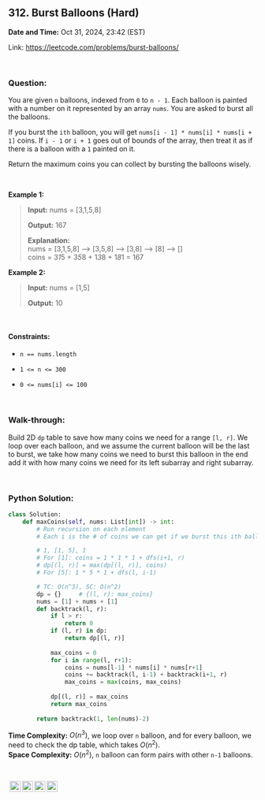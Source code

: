 ## 312. Burst Balloons (Hard)
**Date and Time:** Oct 31, 2024, 23:42 (EST)

Link: https://leetcode.com/problems/burst-balloons/

<br>

### Question:
You are given `n` balloons, indexed from `0` to `n - 1`. Each balloon is painted with a number on it represented by an array `nums`. You are asked to burst all the balloons.

If you burst the `ith` balloon, you will get `nums[i - 1] * nums[i] * nums[i + 1]` coins. If `i - 1` or `i + 1` goes out of bounds of the array, then treat it as if there is a balloon with a `1` painted on it.

Return the maximum coins you can collect by bursting the balloons wisely.

<br>

**Example 1:**
> **Input:** nums = [3,1,5,8]
> 
> **Output:** 167
>
> **Explanation:** <br>
> nums = [3,1,5,8] --> [3,5,8] --> [3,8] --> [8] --> [] <br>
> coins =  3*1*5    +   3*5*8   +  1*3*8  + 1*8*1 = 167

**Example 2:**
> **Input:** nums = [1,5]
> 
> **Output:** 10

<br>

#### Constraints:
* `n == nums.length`

* `1 <= n <= 300`

* `0 <= nums[i] <= 100`

<br>

### Walk-through: 
Build 2D `dp` table to save how many coins we need for a range `[l, r]`. We loop over each balloon, and we assume the current balloon will be the last to burst, we take how many coins we need to burst this balloon in the end add it with how many coins we need for its left subarray and right subarray. 

<br>

### Python Solution:
```python
class Solution:
    def maxCoins(self, nums: List[int]) -> int:
        # Run recursion on each element
        # Each i is the # of coins we can get if we burst this ith ballon in the end, so we need to calculate all max coins its left, right subarrays can get

        # 1, [1, 5], 1
        # For [1]: coins = 1 * 1 * 1 + dfs(i+1, r)
        # dp[(l, r)] = max(dp[(l, r)], coins)
        # For [5]: 1 * 5 * 1 + dfs(l, i-1)

        # TC: O(n^3), SC: O(n^2)
        dp = {}     # {(l, r): max_coins}
        nums = [1] + nums + [1]
        def backtrack(l, r):
            if l > r:
                return 0
            if (l, r) in dp:
                return dp[(l, r)]
                
            max_coins = 0
            for i in range(l, r+1):
                coins = nums[l-1] * nums[i] * nums[r+1]
                coins += backtrack(l, i-1) + backtrack(i+1, r)
                max_coins = max(coins, max_coins)
            
            dp[(l, r)] = max_coins
            return max_coins
        
        return backtrack(1, len(nums)-2)
```
**Time Complexity:** $O(n^3)$, we loop over `n` balloon, and for every balloon, we need to check the dp table, which takes $O(n^2)$. <br>
**Space Complexity:** $O(n^2)$, `n` balloon can form pairs with other `n-1` balloons.

<br>

<img style="height:22px!important;margin-left:3px;vertical-align:text-bottom;" src="https://mirrors.creativecommons.org/presskit/icons/cc.svg?ref=chooser-v1" alt="CC BY-NC-SA" title="CC BY-NC-SA"><img style="height:22px!important;margin-left:3px;vertical-align:text-bottom;" src="https://mirrors.creativecommons.org/presskit/icons/by.svg?ref=chooser-v1" alt="BY: credit must be given to the creator" title="BY: credit must be given to the creator"><img style="height:22px!important;margin-left:3px;vertical-align:text-bottom;" src="https://mirrors.creativecommons.org/presskit/icons/nc.svg?ref=chooser-v1" alt="NC: Only noncommercial uses of the work are permitted" title="NC: Only noncommercial uses of the work are permitted"><img style="height:22px!important;margin-left:3px;vertical-align:text-bottom;" src="https://mirrors.creativecommons.org/presskit/icons/sa.svg?ref=chooser-v1" alt="SA: Adaptations must be shared under the same terms" title="SA: Adaptations must be shared under the same terms">